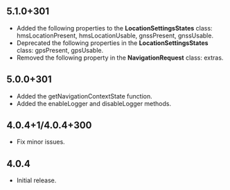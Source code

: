 ## 5.1.0+301

* Added the following properties to the **LocationSettingsStates** class: hmsLocationPresent, hmsLocationUsable, gnssPresent, gnssUsable.
* Deprecated the following properties in the **LocationSettingsStates** class: gpsPresent, gpsUsable.
* Removed the following property in the **NavigationRequest** class: extras.

## 5.0.0+301

* Added the getNavigationContextState function.
* Added the enableLogger and disableLogger methods.

## 4.0.4+1/4.0.4+300

* Fix minor issues.

## 4.0.4

* Initial release.
